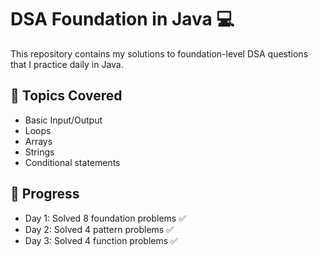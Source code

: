 # DSA Foundation in Java 💻

This repository contains my solutions to foundation-level DSA questions that I practice daily in Java.

## 📘 Topics Covered
- Basic Input/Output
- Loops
- Arrays
- Strings
- Conditional statements

## 🧠 Progress
- Day 1: Solved 8 foundation problems ✅
- Day 2: Solved 4 pattern problems ✅
- Day 3: Solved 4 function problems ✅

